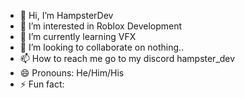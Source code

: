 - 👋 Hi, I’m HampsterDev
- 👀 I’m interested in Roblox Development
- 🌱 I’m currently learning VFX
- 💞️ I’m looking to collaborate on nothing..
- 📫 How to reach me go to my discord hampster_dev
- 😄 Pronouns: He/Him/His
- ⚡ Fun fact: 

